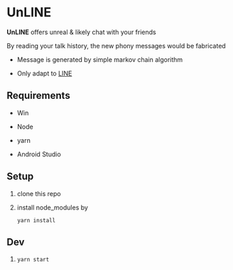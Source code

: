 # UnLINE

**UnLINE** offers unreal & likely chat with your friends

By reading your talk history, the new phony messages would be fabricated

* Message is generated by simple markov chain algorithm

* Only adapt to [LINE]((https://en.wikipedia.org/wiki/Line_(software)))


## Requirements

* Win

* Node

* yarn

* Android Studio


## Setup

1. clone this repo

2. install node_modules by

    ```
    yarn install
    ```

## Dev

1. `yarn start`